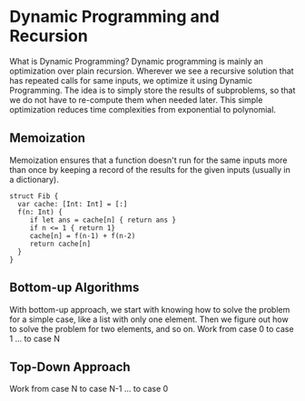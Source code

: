 # Dynamic Programming and Recursion

What is Dynamic Programming?
Dynamic programming is mainly an optimization over plain recursion. Wherever we see a recursive solution that has repeated calls for same inputs, we optimize it using Dynamic Programming. The idea is to simply store the results of subproblems, so that we do not have to re-compute them when needed later. This simple optimization reduces time complexities from exponential to polynomial. 


## Memoization
Memoization ensures that a function doesn't run for the same inputs more than once by keeping a record of the results for the given inputs (usually in a dictionary).
```
struct Fib {
  var cache: [Int: Int] = [:]
  f(n: Int) {
     if let ans = cache[n] { return ans }
     if n <= 1 { return 1}
     cache[n] = f(n-1) + f(n-2)
     return cache[n]
  }
}
```

## Bottom-up Algorithms
With bottom-up approach, we start with knowing how to solve the problem for a simple case, like a list with only one element. Then we figure out how to solve the problem for two elements, and so on. 
Work from case 0 to case 1 ... to case N

## Top-Down Approach
Work from case N to case N-1 ... to case 0
